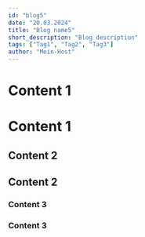 ```yaml
---
id: "blog5"
date: "20.03.2024"
title: "Blog name5"
short_description: "Blog description"
tags: ["Tag1", "Tag2", "Tag3"]
author: "Mein-Host"
---
```


# Content 1
# Content 1
## Content 2
## Content 2
### Content 3
### Content 3
